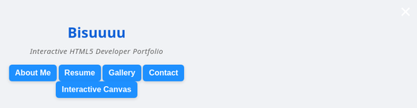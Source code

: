 <!DOCTYPE html>
<html lang="en">
<head>
<meta charset="UTF-8" />
<meta name="viewport" content="width=device-width, initial-scale=1, maximum-scale=1, user-scalable=no" />
<meta http-equiv="X-UA-Compatible" content="IE=edge" />
<title>My Interactive HTML5 Portfolio</title>
<style>
  /* CSS Variables for theme colors */
  :root {
    --primary-color: #1e90ff;
    --primary-color-dark: #0f61d7;
    --background-color: #f0f2f5;
    --text-color: #333;
    --border-radius: 10px;
    --transition-speed: 0.3s;
  }

  /* Reset and base */
  * {
    box-sizing: border-box;
  }
  html, body {
    height: 100%;
    margin: 0;
    font-family: 'Segoe UI', Tahoma, Geneva, Verdana, sans-serif;
    background: var(--background-color);
    color: var(--text-color);
    line-height: 1.6;
    -webkit-font-smoothing: antialiased;
    -moz-osx-font-smoothing: grayscale;
    -webkit-text-size-adjust: 100%;
    -moz-text-size-adjust: 100%;
    -ms-text-size-adjust: 100%;
    text-size-adjust: 100%;
  }
  a {
    color: var(--primary-color);
    text-decoration: none;
  }
  a:hover, a:focus {
    text-decoration: underline;
    outline-offset: 3px;
  }

  /* Container and layout */
  body > header, main, footer {
    max-width: 350px;
    margin: 8px auto;
    padding: 1rem 1rem 2rem 1rem;
    background: white;
    border-radius: var(--border-radius);
    box-shadow:
      0 8px 16px rgba(0,0,0,0.15),
      0 0 5px rgba(30, 144, 255, 0.2);
  }
  header {
    text-align: center;
    margin-bottom: 1rem;
  }
  header h1 {
    margin: 0.5rem 0 0.2rem 0;
    font-weight: 700;
    font-size: 1.8rem;
    color: var(--primary-color-dark);
  }
  header p {
    font-style: italic;
    color: #666;
    margin-top: 0;
    font-size: 0.95rem;
    letter-spacing: 0.03em;
  }

  /* Navigation styles */
  nav {
    margin-top: 10px;
    display: flex;
    justify-content: center;
    gap: 1rem;
    flex-wrap: wrap;
  }
  nav button {
    background: var(--primary-color);
    color: white;
    border: none;
    padding: 0.5rem 0.75rem;
    border-radius: 6px;
    cursor: pointer;
    font-size: 1rem;
    font-weight: 600;
    transition: background-color var(--transition-speed) ease, box-shadow var(--transition-speed) ease;
    box-shadow: 0 2px 6px rgba(0,0,0,0.15);
  }
  nav button:hover, nav button:focus {
    background: var(--primary-color-dark);
    outline: 2px solid var(--primary-color);
    outline-offset: 3px;
    box-shadow: 0 0 8px var(--primary-color-dark);
  }
  nav button:focus-visible {
    outline-offset: 3px;
  }

  /* Section styles */
  section {
    margin-top: 1.5rem;
    line-height: 1.5;
  }
  h2.section-title {
    border-bottom: 3px solid var(--primary-color);
    padding-bottom: 0.35rem;
    margin-bottom: 1rem;
    font-weight: 700;
    color: var(--primary-color-dark);
    font-size: 1.35rem;
  }

  /* Interactive Resume Section */
  #resume ul {
    padding-left: 1.2rem;
    margin: 0;
    list-style-type: disc;
  }
  #resume li {
    margin-bottom: 0.6rem;
    font-size: 1rem;
    color: var(--text-color);
  }

  /* Gallery Section */
  #gallery {
    display: grid;
    grid-template-columns: repeat(auto-fill, minmax(90px,1fr));
    gap: 12px;
    margin-top: 0.5rem;
  }
  #gallery img {
    width: 100%;
    height: 90px;
    object-fit: cover;
    border-radius: 8px;
    cursor: pointer;
    box-shadow: 0 4px 8px rgba(0,0,0,0.12);
    transition: transform 0.25s ease, box-shadow 0.25s ease;
  }
  #gallery img:hover, #gallery img:focus {
    transform: scale(1.07);
    box-shadow: 0 8px 12px rgba(30,144,255,0.5);
    outline: 2px solid var(--primary-color);
    outline-offset: 2px;
  }
  #gallery img:focus-visible {
    outline-offset: 2px;
  }

  /* Modal for gallery image */
  #modal {
    position: fixed;
    top:0; left:0; right:0; bottom:0;
    background: rgba(0,0,0,0.85);
    display: flex;
    justify-content: center;
    align-items: center;
    padding: 1rem;
    visibility: hidden;
    opacity: 0;
    transition: opacity var(--transition-speed) ease;
    z-index: 1000;
  }
  #modal.show {
    visibility: visible;
    opacity: 1;
  }
  #modal img {
    max-width: 90vw;
    max-height: 80vh;
    border-radius: var(--border-radius);
    box-shadow: 0 0 15px white;
    user-select: none;
  }
  #modal span.closebtn {
    position: absolute;
    top: 12px;
    right: 18px;
    font-size: 2.5rem;
    color: white;
    cursor: pointer;
    user-select: none;
    transition: color 0.2s ease;
  }
  #modal span.closebtn:hover, #modal span.closebtn:focus {
    color: var(--primary-color);
    outline-offset: 3px;
  }
  #modal span.closebtn:focus-visible {
    outline: 3px solid var(--primary-color);
    outline-offset: 3px;
  }

  /* Contact Form */
  form {
    display: flex;
    flex-direction: column;
  }
  label {
    margin-top: 1rem;
    margin-bottom: 0.25rem;
    font-weight: 600;
    font-size: 1rem;
  }
  input[type="text"], input[type="email"], textarea {
    padding: 0.5rem;
    border-radius: 6px;
    border: 1.5px solid #ccc;
    font-size: 1rem;
    resize: vertical;
    transition: border-color var(--transition-speed) ease, box-shadow var(--transition-speed) ease;
  }
  textarea {
    min-height: 80px;
  }
  input:focus, textarea:focus {
    border-color: var(--primary-color);
    outline: none;
    box-shadow: 0 0 6px var(--primary-color);
  }
  input:invalid {
    border-color: #e74c3c;
  }
  input:invalid:focus {
    box-shadow: 0 0 8px #e74c3c;
  }
  button[type="submit"] {
    margin-top: 1.5rem;
    background: var(--primary-color);
    color: white;
    border: none;
    padding: 0.75rem;
    border-radius: 8px;
    font-size: 1.1rem;
    font-weight: 700;
    cursor: pointer;
    transition: background-color var(--transition-speed) ease, box-shadow var(--transition-speed) ease;
    box-shadow: 0 3px 8px rgba(30, 144, 255, 0.7);
  }
  button[type="submit"]:hover, button[type="submit"]:focus {
    background: var(--primary-color-dark);
    outline: none;
    box-shadow: 0 0 14px var(--primary-color-dark);
  }
  button[type="submit"]:focus-visible {
    outline: 3px solid var(--primary-color);
    outline-offset: 3px;
  }

  /* Confirmation message */
  #confirmation {
    margin-top: 1rem;
    background: #d4edda;
    color: #155724;
    border: 1px solid #c3e6cb;
    padding: 0.75rem;
    border-radius: 6px;
    font-weight: 600;
    display: none;
  }

  /* Canvas Section */
  #canvas-section {
    margin-top: 2rem;
    background: #222;
    border-radius: var(--border-radius);
    overflow: hidden;
  }
  #myCanvas {
    width: 100%;
    height: 150px;
    display: block;
    cursor: crosshair;
  }

  /* Accessibility: focus outlines */
  :focus-visible {
    outline-offset: 3px;
  }

  /* Responsive adjustments */
  @media (max-width: 400px) {
    body > header, main, footer {
      max-width: 100vw;
      border-radius: 0;
      box-shadow: none;
      padding: 1rem 0.75rem 1.5rem 0.75rem;
    }
    nav {
      flex-wrap: wrap;
      gap: 0.5rem;
    }
    nav button {
      flex: 1 1 48%;
      padding: 0.6rem 0;
      font-size: 1rem;
    }
    #gallery {
      grid-template-columns: repeat(auto-fill, minmax(80px,1fr));
      gap: 8px;
    }
  }
</style>
</head>
<body>
<header role="banner">
  <h1 tabindex="0">Bisuuuu </h1>
  <p>Interactive HTML5 Developer Portfolio</p>
  <nav role="navigation" aria-label="Primary navigation">
    <button id="btnAbout" aria-controls="about" aria-expanded="false">About Me</button>
    <button id="btnResume" aria-controls="resume" aria-expanded="false">Resume</button>
    <button id="btnGallery" aria-controls="gallery-section" aria-expanded="false">Gallery</button>
    <button id="btnContact" aria-controls="contact" aria-expanded="false">Contact</button>
    <button id="btnCanvas" aria-controls="canvas-section" aria-expanded="false">Interactive Canvas</button>
  </nav>
</header>

<main>
  <section id="about" tabindex="-1" hidden>
    <h2 class="section-title">About Me</h2>
    <p>Hello! I'm Jane Doe, a passionate front-end developer with expertise in modern HTML5, CSS3, and JavaScript. I create interactive and accessible websites that look great on all devices.</p>
    <video controls width="320" preload="metadata" aria-label="Introduction video">
      <source src="https://interactive-examples.mdn.mozilla.net/media/cc0-videos/flower.webm" type="video/webm" />
      <source src="https://interactive-examples.mdn.mozilla.net/media/cc0-videos/flower.mp4" type="video/mp4" />
      Your browser does not support the video tag.
    </video>
  </section>

  <section id="resume" tabindex="-1" hidden>
    <h2 class="section-title">Interactive Resume</h2>
    <ul>
      <li><strong>Frontend Developer</strong> at Awesome Tech Co. (2022–Present)</li>
      <li><strong>UI/UX Designer</strong> at Creative Solutions (2020–2022)</li>
      <li><strong>Intern Developer</strong> at WebStart (2019–2020)</li>
    </ul>
    <p>Skilled in HTML5 semantics, CSS animations, JavaScript ES6+, and responsive design. Experienced with REST APIs, Git, and Agile methodologies.</p>
  </section>

  <section id="gallery-section" tabindex="-1" hidden>
    <h2 class="section-title">Gallery</h2>
    <p>Click on an image to enlarge.</p>
    <div id="gallery" role="list" aria-label="Portfolio images">
      <img src="https://picsum.photos/id/1018/100/100" alt="Sample project 1" tabindex="0" role="listitem" />
      <img src="https://picsum.photos/id/1025/100/100" alt="Sample project 2" tabindex="0" role="listitem" />
      <img src="https://picsum.photos/id/1033/100/100" alt="Sample project 3" tabindex="0" role="listitem" />
      <img src="https://picsum.photos/id/1057/100/100" alt="Sample project 4" tabindex="0" role="listitem" />
    </div>
  </section>

  <div id="modal" role="dialog" aria-modal="true" aria-labelledby="modalImageDesc" tabindex="-1">
    <span class="closebtn" role="button" aria-label="Close modal" tabindex="0">&times;</span>
    <img src="" alt="" id="modalImage" />
  </div>

  <section id="contact" tabindex="-1" hidden>
    <h2 class="section-title">Contact Me</h2>
    <form id="contactForm" aria-label="Contact form">
      <label for="nameInput">Name</label>
      <input type="text" id="nameInput" name="name" aria-required="true" required placeholder="Your name" />

      <label for="emailInput">Email</label>
      <input type="email" id="emailInput" name="email" aria-required="true" required placeholder="your.email@example.com" />

      <label for="messageInput">Message</label>
      <textarea id="messageInput" name="message" aria-required="true" required placeholder="Write your message here..."></textarea>

      <button type="submit">Send Message</button>
    </form>
    <div id="confirmation" role="alert" aria-live="polite">Thank you! Your message has been sent.</div>
  </section>

  <section id="canvas-section" tabindex="-1" hidden>
    <h2 class="section-title" id="canvasTitle">Interactive Canvas</h2>
    <canvas id="myCanvas" width="350" height="150" role="img" aria-labelledby="canvasTitle" aria-describedby="canvasDesc"></canvas>
    <p id="canvasDesc" style="font-size:0.9rem; color:#ccc; margin-top:8px;">Hover or tap on the canvas to draw colorful circles.</p>
  </section>
</main>

<script>
  // Simple navigation controls to show/hide sections
  const sections = {
    about: document.getElementById('about'),
    resume: document.getElementById('resume'),
    'gallery-section': document.getElementById('gallery-section'),
    contact: document.getElementById('contact'),
    'canvas-section': document.getElementById('canvas-section'),
  };

  const buttons = {
    btnAbout: document.getElementById('btnAbout'),
    btnResume: document.getElementById('btnResume'),
    btnGallery: document.getElementById('btnGallery'),
    btnContact: document.getElementById('btnContact'),
    btnCanvas: document.getElementById('btnCanvas'),
  };

  function hideAllSections() {
    for (const key in sections) {
      sections[key].hidden = true;
      const btnKey = "btn" + key.charAt(0).toUpperCase() + key.slice(1).replace(/-([a-z])/g, (m, w) => w.toUpperCase());
      if (buttons[btnKey]) {
        buttons[btnKey].setAttribute('aria-expanded', 'false');
      }
    }
  }

  // Show section on button click
  Object.entries(buttons).forEach(([btnId, btn]) => {
    btn.addEventListener('click', () => {
      hideAllSections();
      const secId = btn.getAttribute('aria-controls');
      const section = document.getElementById(secId);
      if (section) {
        section.hidden = false;
        btn.setAttribute('aria-expanded', 'true');
        section.focus();
      }
    });
  });

  // Gallery modal functionality
  const gallery = document.getElementById('gallery');
  const modal = document.getElementById('modal');
  const modalImage = document.getElementById('modalImage');
  const closeBtn = modal.querySelector('.closebtn');

  function openModal(src, alt) {
    modalImage.src = src;
    modalImage.alt = alt;
    modal.classList.add('show');
    modal.focus();
  }

  function closeModal() {
    modal.classList.remove('show');
    modalImage.src = '';
    modalImage.alt = '';
    gallery.querySelector('img[tabindex="0"]').focus();
  }

  gallery.addEventListener('click', e => {
    if (e.target.tagName === 'IMG') {
      openModal(e.target.src.replace('/100/100', '/600/400'), e.target.alt);
    }
  });

  // Keyboard accessibility for gallery images (Enter or Space opens modal)
  gallery.addEventListener('keydown', e => {
    if ((e.key === 'Enter' || e.key === ' ') && e.target.tagName === 'IMG') {
      e.preventDefault();
      openModal(e.target.src.replace('/100/100', '/600/400'), e.target.alt);
    }
  });

  closeBtn.addEventListener('click', closeModal);
  closeBtn.addEventListener('keydown', e => {
    if (e.key === 'Enter' || e.key === ' ') {
      e.preventDefault();
      closeModal();
    }
  });

  // Close modal when clicking outside the image
  modal.addEventListener('click', e => {
    if (e.target === modal) {
      closeModal();
    }
  });

  // Close modal on Escape key
  document.addEventListener('keydown', e => {
    if (e.key === 'Escape' && modal.classList.contains('show')) {
      closeModal();
    }
  });

  // Contact form localStorage saving & confirmation
  const form = document.getElementById('contactForm');
  const confirmation = document.getElementById('confirmation');

  // Load saved form data from localStorage
  window.addEventListener('load', () => {
    if (localStorage.getItem('contactFormData')) {
      const data = JSON.parse(localStorage.getItem('contactFormData'));
      form.name.value = data.name || '';
      form.email.value = data.email || '';
      form.message.value = data.message || '';
    }
  });

  // Save data on input
  form.addEventListener('input', () => {
    const data = {
      name: form.name.value,
      email: form.email.value,
      message: form.message.value,
    };
    localStorage.setItem('contactFormData', JSON.stringify(data));
  });

  // Handle form submission
  form.addEventListener('submit', e => {
    e.preventDefault();
    if (!form.checkValidity()) {
      form.reportValidity();
      return;
    }
    // Simulate sending
    confirmation.style.display = 'block';
    setTimeout(() => {
      confirmation.style.display = 'none';
    }, 4000);
    form.reset();
    localStorage.removeItem('contactFormData');
  });

  // Canvas drawing interactive area
  const canvas = document.getElementById('myCanvas');
  const ctx = canvas.getContext('2d');

  // Resize canvas for high DPI displays
  function resizeCanvas() {
    const dpr = window.devicePixelRatio || 1;
    const rect = canvas.getBoundingClientRect();
    canvas.width = rect.width * dpr;
    canvas.height = rect.height * dpr;
    ctx.setTransform(1, 0, 0, 1, 0, 0);
    ctx.scale(dpr, dpr);
    drawBackground();
  }

  // Draw background gradient
  function drawBackground() {
    const width = canvas.width / (window.devicePixelRatio || 1);
    const height = canvas.height / (window.devicePixelRatio || 1);
    const gradient = ctx.createLinearGradient(0, 0, width, height);
    gradient.addColorStop(0, '#1e90ff');
    gradient.addColorStop(1, '#6a11cb');
    ctx.fillStyle = gradient;
    ctx.fillRect(0, 0, width, height);
  }

  resizeCanvas();
  window.addEventListener('resize', resizeCanvas);

  // Draw colorful circles on mouse/touch move or click
  function drawCircle(x, y) {
    const radius = 15 + Math.random() * 10;
    const colors = ['#ffc107', '#28a745', '#e83e8c', '#17a2b8', '#fd7e14', '#6f42c1', '#20c997'];
    const color = colors[Math.floor(Math.random() * colors.length)];
    ctx.beginPath();
    ctx.arc(x, y, radius, 0, 2 * Math.PI);
    ctx.fillStyle = color;
    ctx.shadowColor = color;
    ctx.shadowBlur = 15;
    ctx.fill();
  }

  function handlePointer(event) {
    let x, y;
    if (event.touches) {
      x = event.touches[0].clientX - canvas.getBoundingClientRect().left;
      y = event.touches[0].clientY - canvas.getBoundingClientRect().top;
    } else {
      x = event.offsetX;
      y = event.offsetY;
    }
    drawCircle(x, y);
  }

  canvas.addEventListener('mousemove', e => {
    if (e.buttons === 1) {
      handlePointer(e);
    }
  });
  canvas.addEventListener('click', handlePointer);
  canvas.addEventListener('touchmove', e => {
    e.preventDefault();
    handlePointer(e);
  }, {passive:false});
  canvas.addEventListener('touchstart', e => {
    e.preventDefault();
    handlePointer(e);
  }, {passive:false});
</script>
</body>
</html>

